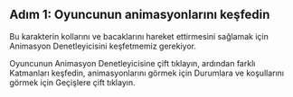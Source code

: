 ## Adım 1: Oyuncunun animasyonlarını keşfedin

Bu karakterin kollarını ve bacaklarını hareket ettirmesini sağlamak için Animasyon Denetleyicisini keşfetmemiz gerekiyor.

Oyuncunun Animasyon Denetleyicisine çift tıklayın, ardından farklı Katmanları keşfedin, animasyonlarını görmek için Durumlara ve koşullarını görmek için Geçişlere çift tıklayın.
